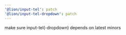 ```yaml
---
'@lion/input-tel': patch
'@lion/input-tel-dropdown': patch
---
```


make sure input-tel(-dropdown) depends on latest minors
